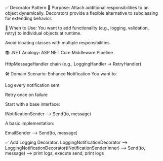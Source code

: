﻿✅ Decorator Pattern
📘 Purpose:
Attach additional responsibilities to an object dynamically. Decorators provide a flexible alternative to subclassing for extending behavior.

🧠 When to Use:
You want to add functionality (e.g., logging, validation, retry) to individual objects at runtime.

Avoid bloating classes with multiple responsibilities.

📚 .NET Analogy:
ASP.NET Core Middleware Pipeline

HttpMessageHandler chain (e.g., LoggingHandler → RetryHandler)

🛠️ Domain Scenario: Enhance Notification
You want to:

Log every notification sent

Retry once on failure

Start with a base interface:

INotificationSender --> Send(to, message)

A basic implementation:

EmailSender --> Send(to, message)

✅ Add Logging Decorator:
LoggingNotificationDecorator --> LoggingNotificationDecorator(INotificationSender inner) --> Send(to, message) --> print logs, execute send, print logs


